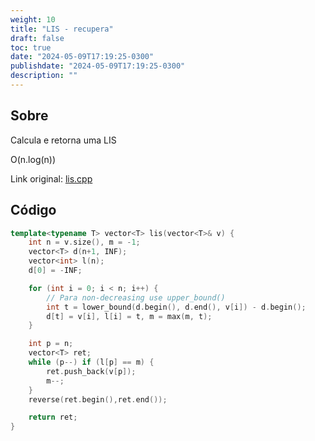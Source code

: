 ```yaml
---
weight: 10
title: "LIS - recupera"
draft: false
toc: true
date: "2024-05-09T17:19:25-0300"
publishdate: "2024-05-09T17:19:25-0300"
description: ""
---
```


## Sobre
 Calcula e retorna uma LIS



 O(n.log(n))



Link original: [lis.cpp](https://github.com/brunomaletta/Biblioteca/tree/master/Codigo/Problemas/lis.cpp)

## Código
```cpp
template<typename T> vector<T> lis(vector<T>& v) {
	int n = v.size(), m = -1;
	vector<T> d(n+1, INF);
	vector<int> l(n);
	d[0] = -INF;

	for (int i = 0; i < n; i++) {
		// Para non-decreasing use upper_bound()
		int t = lower_bound(d.begin(), d.end(), v[i]) - d.begin();
		d[t] = v[i], l[i] = t, m = max(m, t);
	}

	int p = n;
	vector<T> ret;
	while (p--) if (l[p] == m) {
		ret.push_back(v[p]);
		m--;
	}
	reverse(ret.begin(),ret.end());

	return ret;
}
```
